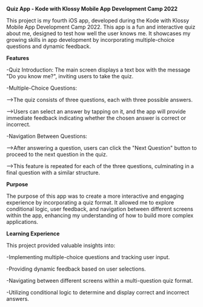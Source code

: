 **Quiz App - Kode with Klossy Mobile App Development Camp 2022**

This project is my fourth iOS app, developed during the Kode with Klossy Mobile App Development Camp 2022. This app is a fun and interactive quiz about me, designed to test how well the user knows me. It showcases my growing skills in app development by incorporating multiple-choice questions and dynamic feedback.

**Features**

-Quiz Introduction: The main screen displays a text box with the message "Do you know me?", inviting users to take the quiz.


-Multiple-Choice Questions:


  -->The quiz consists of three questions, each with three possible answers.


  -->Users can select an answer by tapping on it, and the app will provide immediate feedback indicating whether the chosen answer is correct or incorrect.


-Navigation Between Questions:


  -->After answering a question, users can click the "Next Question" button to proceed to the next question in the quiz.


  -->This feature is repeated for each of the three questions, culminating in a final question with a similar structure.


**Purpose**

The purpose of this app was to create a more interactive and engaging experience by incorporating a quiz format. It allowed me to explore conditional logic, user feedback, and navigation between different screens within the app, enhancing my understanding of how to build more complex applications.


**Learning Experience**

This project provided valuable insights into:

-Implementing multiple-choice questions and tracking user input.


-Providing dynamic feedback based on user selections.


-Navigating between different screens within a multi-question quiz format.


-Utilizing conditional logic to determine and display correct and incorrect answers.
